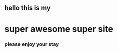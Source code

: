 <!DOCTYPE html>
<html lang="en">
<head>
    <meta charset="UTF-8">
    <meta name="viewport" content="width=device-width, initial-scale=1.0">
    <title>awesome site</title>
</head>
<body>
    <h2>hello this is my</h2>
    <h1>super awesome super site</h1>
    <h3>please enjoy your stay</h3>
</body>
</html>

